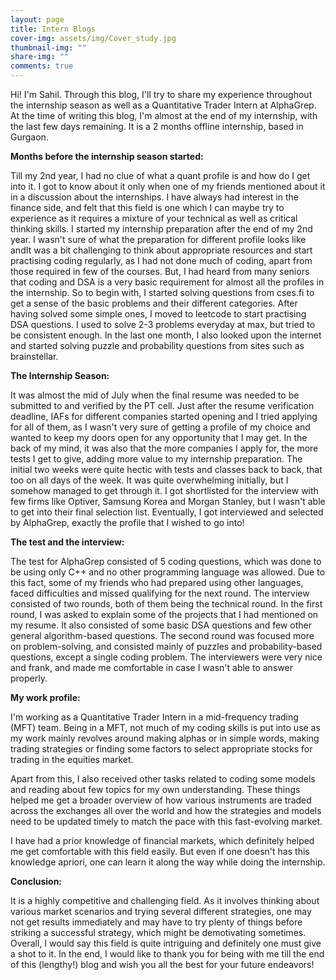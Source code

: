 ```yaml
---
layout: page
title: Intern Blogs
cover-img: assets/img/Cover_study.jpg
thumbnail-img: ""
share-img: ""
comments: true
---
```


Hi! I'm Sahil. Through this blog, I'll try to share my experience
throughout the internship season as well as a Quantitative Trader Intern
at AlphaGrep. At the time of writing this blog, I'm almost at the end of
my internship, with the last few days remaining. It is a 2 months
offline internship, based in Gurgaon.

**Months before the internship season started:**

Till my 2nd year, I had no clue of what a quant profile is and how do I
get into it. I got to know about it only when one of my friends
mentioned about it in a discussion about the internships. I have always
had interest in the finance side, and felt that this field is one which
I can maybe try to experience as it requires a mixture of your technical
as well as critical thinking skills. I started my internship preparation
after the end of my 2nd year. I wasn't sure of what the preparation for
different profile looks like andIt was a bit challenging to think about
appropriate resources and start practising coding regularly, as I had
not done much of coding, apart from those required in few of the
courses. But, I had heard from many seniors that coding and DSA is a
very basic requirement for almost all the profiles in the internship. So
to begin with, I started solving questions from cses.fi to get a sense
of the basic problems and their different categories. After having
solved some simple ones, I moved to leetcode to start practising DSA
questions. I used to solve 2-3 problems everyday at max, but tried to be
consistent enough. In the last one month, I also looked upon the
internet and started solving puzzle and probability questions from sites
such as brainstellar.

**The Internship Season:**

It was almost the mid of July when the final resume was needed to be
submitted to and verified by the PT cell. Just after the resume
verification deadline, IAFs for different companies started opening and
I tried applying for all of them, as I wasn't very sure of getting a
profile of my choice and wanted to keep my doors open for any
opportunity that I may get. In the back of my mind, it was also that the
more companies I apply for, the more tests I get to give, adding more
value to my internship preparation. The initial two weeks were quite
hectic with tests and classes back to back, that too on all days of the
week. It was quite overwhelming initially, but I somehow managed to get
through it. I got shortlisted for the interview with few firms like
Optiver, Samsung Korea and Morgan Stanley, but I wasn't able to get into
their final selection list. Eventually, I got interviewed and selected
by AlphaGrep, exactly the profile that I wished to go into!

**The test and the interview:**

The test for AlphaGrep consisted of 5 coding questions, which was done
to be using only C++ and no other programming language was allowed. Due
to this fact, some of my friends who had prepared using other languages,
faced difficulties and missed qualifying for the next round. The
interview consisted of two rounds, both of them being the technical
round. In the first round, I was asked to explain some of the projects
that I had mentioned on my resume. It also consisted of some basic DSA
questions and few other general algorithm-based questions. The second
round was focused more on problem-solving, and consisted mainly of
puzzles and probability-based questions, except a single coding problem.
The interviewers were very nice and frank, and made me comfortable in
case I wasn't able to answer properly.

**My work profile:**

I'm working as a Quantitative Trader Intern in a mid-frequency trading
(MFT) team. Being in a MFT, not much of my coding skills is put into use
as my work mainly revolves around making alphas or in simple words,
making trading strategies or finding some factors to select appropriate
stocks for trading in the equities market.

Apart from this, I also received other tasks related to coding some
models and reading about few topics for my own understanding. These
things helped me get a broader overview of how various instruments are
traded across the exchanges all over the world and how the strategies
and models need to be updated timely to match the pace with this
fast-evolving market.

I have had a prior knowledge of financial markets, which definitely
helped me get comfortable with this field easily. But even if one
doesn't has this knowledge apriori, one can learn it along the way while
doing the internship.

**Conclusion:**

It is a highly competitive and challenging field. As it involves
thinking about various market scenarios and trying several different
strategies, one may not get results immediately and may have to try
plenty of things before striking a successful strategy, which might be
demotivating sometimes. Overall, I would say this field is quite
intriguing and definitely one must give a shot to it. In the end, I
would like to thank you for being with me till the end of this
(lengthy!) blog and wish you all the best for your future endeavors!
